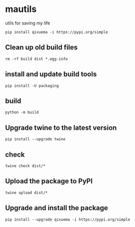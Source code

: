 # mautils
utils for saving my life

```
pip install qixuema -i https://pypi.org/simple
```

## Clean up old build files
```
rm -rf build dist *.egg-info
```

## install and update build tools
```
pip install -U packaging
```

## build
```
python -m build
```

## Upgrade twine to the latest version
```
pip install --upgrade twine
```

## check
```
twine check dist/*
```

## Upload the package to PyPI
```
twine upload dist/*
```
## Upgrade and install the package
```
pip install --upgrade qixuema -i https://pypi.org/simple
```